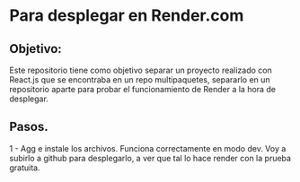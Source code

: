 # Para desplegar en Render.com

## Objetivo:

Este repositorio tiene como objetivo separar un proyecto realizado con React.js que se encontraba en un repo multipaquetes, separarlo en un repositorio aparte para probar el funcionamiento de Render a la hora de desplegar.

## Pasos.

1 - Agg e instale los archivos. Funciona correctamente en modo dev. Voy a subirlo a github para desplegarlo, a ver que tal lo hace render con la prueba gratuita.
